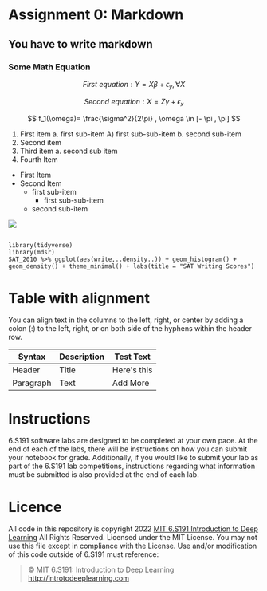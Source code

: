 # Assignment 0: Markdown   
## You have to write markdown  
### Some Math Equation   
$$ First\ equation: Y = X\beta + \epsilon_y,\forall X $$ 

$$ Second\ equation : X = Z\gamma+ \epsilon_x $$ 

$$ f_1(\omega)= \frac{\sigma^2}{2\pi} , \omega \in [- \pi , \pi] $$ 
1. First item a. first sub-item A) first sub-sub-item b. second sub-item 
2. Second item 
3. Third item a. second sub item 
4. Fourth Item     
  - First Item 
  - Second Item 
       - first sub-item   
         -  first sub-sub-item 
       - second sub-item   

![](https://camo.githubusercontent.com/e6947af48fb1f3bb4f8238ee96f307dc6ddc9c9640c373484badd0cd42a3a25d/68747470733a2f2f69636f6e732e69636f6e617263686976652e636f6d2f69636f6e732f69636f6e6b612f6d656f772f3235362f6361742d636167652d69636f6e2e706e67)

```

library(tidyverse) 
library(mdsr) 
SAT_2010 %>% ggplot(aes(write,..density..)) + geom_histogram() + geom_density() + theme_minimal() + labs(title = "SAT Writing Scores")
```  

# Table with alignment   
<p>You can align text in the columns to the left, right, or center by adding a colon (:) to the left, right, or on both side of the hyphens within the header row. </p>  

|Syntax| Description |Test Text|
|------| -----------| ---------|
|Header| Title|Here's this|  
|Paragraph|Text|Add More|   

# Instructions   
<p>6.S191 software labs are designed to be completed at your own pace. At the end of each of the labs, there will be instructions on how you can submit your notebook for grade. Additionally, if you would like to submit your lab as part of the 6.S191 lab competitions, instructions regarding what information must be submitted is also provided at the end of each lab. </p>   

# Licence   
All code in this repository is copyright 2022 
[ MIT 6.S191 Introduction to Deep Learning](http://introtodeeplearning.com/)  All Rights Reserved. 
Licensed under the MIT License. You may not use this file except in compliance with the License. Use and/or modification of this code outside of 6.S191 must reference:     
> © MIT 6.S191: Introduction to Deep Learning     
> http://introtodeeplearning.com  










